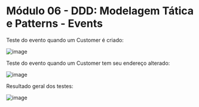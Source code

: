 # Módulo 06 - DDD: Modelagem Tática e Patterns - Events

Teste do evento quando um Customer é criado:

![image](https://user-images.githubusercontent.com/3687713/160956258-7d6cb24f-6128-4a5d-a061-b4b5c4049e53.png)

Teste do evento quando um Customer tem seu endereço alterado:

![image](https://user-images.githubusercontent.com/3687713/160964859-5ec10a1b-2bf4-480e-8063-a6d8d3181630.png)


Resultado geral dos testes:

![image](https://user-images.githubusercontent.com/3687713/160965426-714a07d7-5363-40c3-bf15-388f2d8beea2.png)
